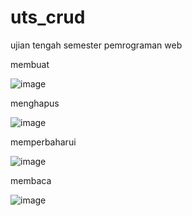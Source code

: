 # uts_crud

ujian tengah semester pemrograman web

membuat

![image](https://user-images.githubusercontent.com/101657755/158522433-8a775906-d087-4d0b-8a36-82866913f1a3.png)

menghapus

![image](https://user-images.githubusercontent.com/101657755/158522496-7449dcae-1d50-4d1b-bd07-a342bdf2b053.png)

memperbaharui

![image](https://user-images.githubusercontent.com/101657755/158522579-4d048db8-c302-4ed7-b978-4b6a112612d4.png)

membaca

![image](https://user-images.githubusercontent.com/101657755/158522661-485b4c9d-f79a-4f2a-a8d0-11a3bb45120e.png)

